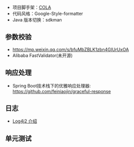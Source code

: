 - 项目脚手架：[COLA](https://github.com/alibaba/COLA)
- 代码风格：Google-Style-formatter
 - Java 版本切换：sdkman
## 参数校验
- https://mp.weixin.qq.com/s/bfuMbZBLK1zbn4GIUrUxOA
- Alibaba FastValidator(未开源)

## 响应处理
- Spring Boot技术栈下的优雅响应处理器: https://github.com/feiniaojin/graceful-response

## 日志
- [Log4j2 介绍](https://mp.weixin.qq.com/s/yO2lfvA2Jvw_HxP5LKwJsQ)

## 单元测试

